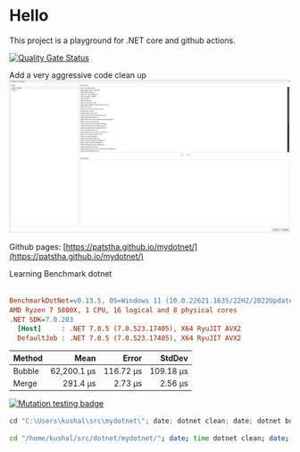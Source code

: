 ﻿# Hello

This project is a playground for .NET core and github actions.

[![Quality Gate Status](https://sonarcloud.io/api/project_badges/measure?project=patstha_mydotnet&metric=alert_status)](https://sonarcloud.io/summary/new_code?id=patstha_mydotnet)

Add a very aggressive code clean up
![added all options in code cleanup profile in visual studio 2022](docs/assets/code-cleanup.png)

Github pages: 
[https://patstha.github.io/mydotnet/](https://patstha.github.io/mydotnet/) 


Learning Benchmark dotnet

``` ini

BenchmarkDotNet=v0.13.5, OS=Windows 11 (10.0.22621.1635/22H2/2022Update/SunValley2)
AMD Ryzen 7 5800X, 1 CPU, 16 logical and 8 physical cores
.NET SDK=7.0.203
  [Host]     : .NET 7.0.5 (7.0.523.17405), X64 RyuJIT AVX2
  DefaultJob : .NET 7.0.5 (7.0.523.17405), X64 RyuJIT AVX2


```
| Method |        Mean |     Error |    StdDev |
|------- |------------:|----------:|----------:|
| Bubble | 62,200.1 μs | 116.72 μs | 109.18 μs |
|  Merge |    291.4 μs |   2.73 μs |   2.56 μs |

[![Mutation testing badge](https://img.shields.io/endpoint?style=flat&url=https%3A%2F%2Fbadge-api.stryker-mutator.io%2Fgithub.com%2Fpatstha%2Fmydotnet%2Fmaster)](https://dashboard.stryker-mutator.io/reports/github.com/patstha/mydotnet/master)



```powershell
cd "C:\Users\kushal\src\mydotnet\"; date; dotnet clean; date; dotnet build; date; dotnet test; date; cd "C:\Users\kushal\src\mydotnet\tests\"; date; dotnet test /p:CollectCoverage=true /p:CoverletOutputFormat=cobertura; reportgenerator -reports:coverage.cobertura.xml -targetdir:coverage-report; date; Move-Item -Path "C:\Users\kushal\src\mydotnet\tests\coverage-report\*" -Destination "C:\Users\kushal\src\mydotnet\docs" -Force; date; cd  "C:\Users\kushal\src\mydotnet\"; git add .; date; git status; date; git commit --message "build application" --message "from the terminal" --verbose; date; git pull --rebase origin master --verbose; date; git push origin master --verbose; date;
```

```bash
cd "/home/kushal/src/dotnet/mydotnet/"; date; time dotnet clean; date; time dotnet build; date; time dotnet test; date; cd "/home/kushal/src/dotnet/mydotnet/tests"; date; time dotnet test /p:CollectCoverage=true /p:CoverletOutputFormat=cobertura; reportgenerator -reports:coverage.cobertura.xml -targetdir:coverage-report; date; time mv -f "/home/kushal/src/dotnet/mydotnet/tests/coverage-report/*" "/home/kushal/src/dotnet/mydotnet/docs"; date; cd  "/home/kushal/src/dotnet/mydotnet/"; git add .; date; git status; date; git commit --message "build application" --message "from the terminal" --verbose; date; git pull --rebase origin master --verbose; date; git push origin master --verbose; date;
```